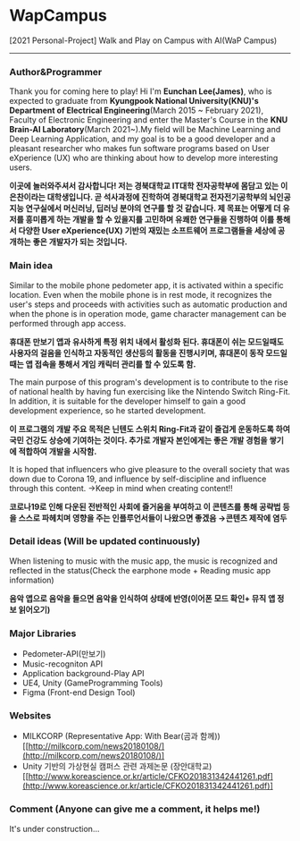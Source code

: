 # WapCampus
[2021 Personal-Project] Walk and Play on Campus with AI(WaP Campus)





---


### Author&Programmer

Thank you for coming here to play! Hi I'm **Eunchan Lee(James)**, who is expected to graduate from **Kyungpook National University(KNU)'s Department of Electrical Engineering**(March 2015 ~ February 2021), Faculty of Electronic Engineering and enter the Master's Course in the **KNU Brain-AI Laboratory**(March 2021~).My field will be Machine Learning and Deep Learning Application, and my goal is to be a good developer and a pleasant researcher who makes fun software programs based on User eXperience (UX) who are thinking about how to develop more interesting users.

**이곳에 놀러와주셔서 감사합니다! 저는 경북대학교 IT대학 전자공학부에 몸담고 있는 이은찬이라는 대학생입니다.  곧 석사과정에 진학하여 경북대학교 전자전기공학부의 뇌인공지능 연구실에서 머신러닝, 딥러닝 분야의 연구를 할 것 같습니다. 제 목표는 어떻게 더 유저를 흥미롭게 하는 개발을 할 수 있을지를 고민하며 유쾌한 연구들을 진행하여 이를 통해서 다양한 User eXperience(UX) 기반의 재밌는 소프트웨어 프로그램들을 세상에 공개하는 좋은 개발자가 되는 것입니다.**

### Main idea

Similar to the mobile phone pedometer app, it is activated within a specific location. Even when the mobile phone is in rest mode, it recognizes the user's steps and proceeds with activities such as automatic production and when the phone is in operation mode, game character management can be performed through app access.

**휴대폰 만보기 앱과 유사하게 특정 위치 내에서 활성화 된다. 휴대폰이 쉬는 모드일때도 사용자의 걸음을 인식하고 자동적인 생산등의 활동을 진행시키며, 휴대폰이 동작 모드일때는 앱 접속을 통해서 게임 캐릭터 관리를 할 수 있도록 함.**

The main purpose of this program's development is to contribute to the rise of national health by having fun exercising like the Nintendo Switch Ring-Fit. In addition, it is suitable for the developer himself to gain a good development experience, so he started development.

**이 프로그램의 개발 주요 목적은 닌텐도 스위치 Ring-Fit과 같이 즐겁게 운동하도록 하여 국민 건강도 상승에 기여하는 것이다. 추가로 개발자 본인에게는 좋은 개발 경험을 쌓기에 적합하여 개발을 시작함.**

It is hoped that influencers who give pleasure to the overall society that was down due to Corona 19, and influence by self-discipline and influence through this content. →Keep in mind when creating content!!

**코로나19로 인해 다운된 전반적인 사회에 즐거움을 부여하고 이 콘텐츠를 통해 공략법 등을 스스로 파헤치며 영향을 주는 인플루언서들이 나왔으면 좋겠음 →콘텐츠 제작에 염두**

### Detail ideas (Will be updated continuously)

When listening to music with the music app, the music is recognized and reflected in the status(Check the earphone mode + Reading music app information)

**음악 앱으로 음악을 들으면 음악을 인식하여 상태에 반영(이어폰 모드 확인+ 뮤직 앱 정보 읽어오기)**

### Major Libraries

 

- Pedometer-API(만보기)
- Music-recogniton API
- Application background-Play API
- UE4, Unity (GameProgramming Tools)
- Figma (Front-end Design Tool)

### Websites 

- MILKCORP (Representative App: With Bear(곰과 함께))[[http://milkcorp.com/news20180108/](http://milkcorp.com/news20180108/)]
- Unity 기반의 가상현실 캠퍼스 관련 과제논문 (장안대학교)[[http://www.koreascience.or.kr/article/CFKO201831342441261.pdf](http://www.koreascience.or.kr/article/CFKO201831342441261.pdf)]

### Comment (Anyone can give me a comment, it helps me!)

It's under construction...
